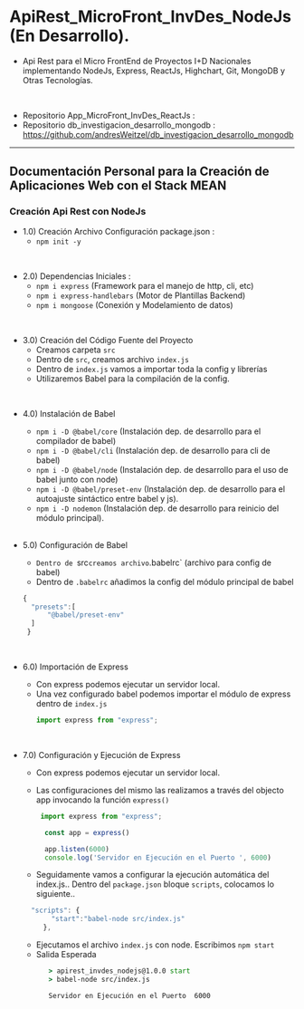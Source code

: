 # ApiRest_MicroFront_InvDes_NodeJs (En Desarrollo).

* Api Rest para el Micro FrontEnd de Proyectos I+D Nacionales implementando NodeJs, Express, ReactJs, Highchart, Git, MongoDB y Otras Tecnologías.

</br>

* Repositorio App_MicroFront_InvDes_ReactJs : 
* Repositorio db_investigacion_desarrollo_mongodb : https://github.com/andresWeitzel/db_investigacion_desarrollo_mongodb


<hr>

## Documentación Personal para la Creación de Aplicaciones Web con el Stack MEAN
### Creación Api Rest con NodeJs 

* 1.0) Creación Archivo Configuración package.json :
  * `npm init -y`

 </br> 
 
* 2.0) Dependencias Iniciales : 
  * `npm i express` (Framework para el manejo de http, cli, etc)
  * `npm i express-handlebars` (Motor de Plantillas Backend)
  * `npm i mongoose` (Conexión y Modelamiento de datos)
  
</br>  

* 3.0) Creación del Código Fuente del Proyecto
  * Creamos carpeta `src`
  * Dentro de `src`, creamos archivo `index.js`
  * Dentro de `index.js` vamos a importar toda la config y librerías
  * Utilizaremos Babel para la compilación de la config.

</br> 

* 4.0) Instalación de Babel
  * `npm i -D @babel/core` (Instalación dep. de desarrollo para el compilador de babel)
  * `npm i -D @babel/cli` (Instalación dep. de desarrollo para cli de babel)
  * `npm i -D @babel/node` (Instalación dep. de desarrollo para el uso de babel junto con node)
  * `npm i -D @babel/preset-env` (Instalación dep. de desarrollo para el autoajuste sintáctico entre babel y js).
  * `npm i -D nodemon` (Instalación dep. de desarrollo para reinicio del módulo principal).
 
  </br>
 
 * 5.0) Configuración de Babel
   * `Dentro de `src` creamos archivo `.babelrc` (archivo para config de babel)
   *  Dentro de `.babelrc` añadimos la config del módulo principal de babel

    ```js
    {
      "presets":[
          "@babel/preset-env"
      ]
     }
    ```
   </br>
 
  * 6.0) Importación de Express
    * Con express podemos ejecutar un servidor local. 
    * Una vez configurado babel podemos importar el módulo de express dentro de `index.js`
      ```js
      import express from "express";
      ```
      
     </br>
     
   * 7.0) Configuración y Ejecución de Express
     * Con express podemos ejecutar un servidor local. 
     * Las configuraciones del mismo las realizamos a través del objecto app invocando la función `express()`

       ```js
        import express from "express";

         const app = express()

         app.listen(6000)
         console.log('Servidor en Ejecución en el Puerto ', 6000)
       ```
      * Seguidamente vamos a configurar la ejecución automática del index.js.. Dentro del `package.json` bloque `scripts`, colocamos lo siguiente..
       ```js
         "scripts": {
              "start":"babel-node src/index.js"
            },
        ```
      * Ejecutamos el archivo `index.js` con node. Escribimos `npm start`
      * Salida Esperada
        ```cmd
           > apirest_invdes_nodejs@1.0.0 start
           > babel-node src/index.js

           Servidor en Ejecución en el Puerto  6000
        ```
        
   

